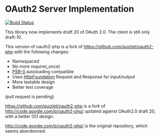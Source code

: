 OAuth2 Server Implementation
============================

[![Build Status](https://secure.travis-ci.org/FriendsOfSymfony/oauth2-php.png?branch=master)](http://travis-ci.org/FriendsOfSymfony/oauth2-php)

This library now implements draft 20 of OAuth 2.0.
The client is still only draft-10.

This version of oauth2-php is a fork of https://github.com/quizlet/oauth2-php with the following changes:

 - Namespaced
 - No more require(_once)
 - [PSR-0](https://github.com/php-fig/fig-standards/blob/master/accepted/PSR-0.md) autoloading compatible
 - Uses [HttpFoundation](https://github.com/symfony/HttpFoundation) Request and Response for input/output
 - More testable design
 - Better test coverage

(pull request is pending)

https://github.com/quizlet/oauth2-php is a fork of http://code.google.com/p/oauth2-php/ updated against OAuth2.0 draft
20, with a better OO design.

http://code.google.com/p/oauth2-php/ is the original repository, which seems abandonned.
